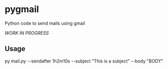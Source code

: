 # pygmail
Python code to send mails using gmail

*WORK IN PROGRESS*

## Usage

py mail.py --sendafter 1h2m10s --subject "This is a subject" --body "BODY"


